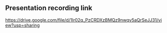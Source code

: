 ## Presentation recording link
https://drive.google.com/file/d/1Ir02q_PzCRDXzBMQz9nwqv5aQrSeJJ31/view?usp=sharing
